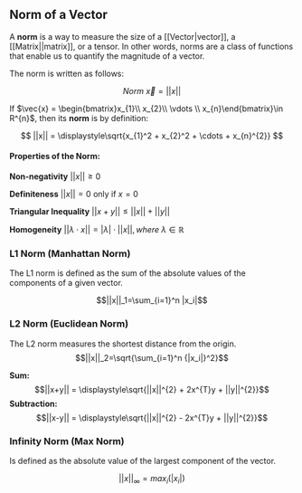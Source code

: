 ## **Norm of a Vector**
A **norm** is a way to measure the size of a [[Vector|vector]], a [[Matrix||matrix]], or a tensor. In other words, norms are a class of functions that enable us to quantify the magnitude of a vector.

The norm is written as follows:

$$Norm~\vec{x}=||x||$$

If $\vec{x} = \begin{bmatrix}x_{1}\\ x_{2}\\ \vdots \\ x_{n}\end{bmatrix}\in R^{n}$, then its **norm** is by definition:

$$
||x|| = \displaystyle\sqrt{x_{1}^2 + x_{2}^2 + \cdots + x_{n}^{2}}
$$

#### Properties of the Norm:

**Non-negativity**
$||x||\ge0$


**Definiteness**
$||x|| = 0$  only if $x=0$


**Triangular Inequality**
$||x+y|| \le  ||x|| + ||y||$


**Homogeneity**
$||\lambda \cdot x|| = |\lambda| \cdot ||x||, where \; \lambda \in \mathbb{R}$


### **L1 Norm  (Manhattan Norm)**
The L1 norm is defined as the sum of the absolute values of the components of a given vector.

$$||x||_1=\sum_{i=1}^n |x_i|$$

### **L2 Norm  (Euclidean Norm)**
The L2 norm measures the shortest distance from the origin.
$$||x||_2=\sqrt{\sum_{i=1}^n {|x_i|}^2}$$

**Sum:**
$$||x+y|| = \displaystyle\sqrt{||x||^{2} + 2x^{T}y + ||y||^{2}}$$
**Subtraction:**
$$||x-y|| = \displaystyle\sqrt{||x||^{2} - 2x^{T}y + ||y||^{2}}$$


### **Infinity Norm  (Max Norm)**
Is defined as the absolute value of the largest component of the vector.

$$||x||_\infty=max_i(|x_i|)$$

